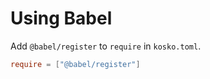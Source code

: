 # Using Babel

Add `@babel/register` to `require` in `kosko.toml`.

```toml
require = ["@babel/register"]
```
